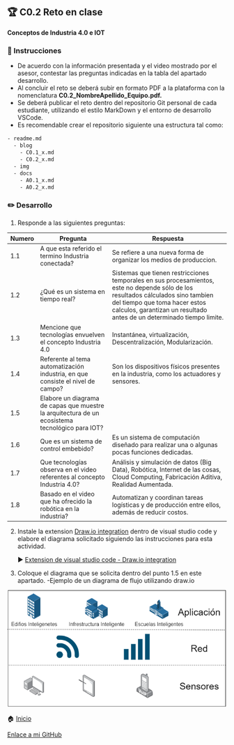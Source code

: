 ## :trophy: C0.2 Reto en clase

**Conceptos de Industria 4.0 e IOT**

### :blue_book: Instrucciones

- De acuerdo con la información presentada y el video mostrado por el asesor, contestar las preguntas indicadas en la tabla del apartado desarrollo.
- Al concluir el reto se deberá subir en formato PDF a la plataforma con la nomenclatura **C0.2_NombreApellido_Equipo.pdf.**
- Se deberá publicar el reto dentro del repositorio Git personal de cada estudiante, utilizando el estilo MarkDown y el entorno de desarrollo VSCode.
- Es recomendable crear el repositorio siguiente una estructura tal como:
```
- readme.md
  - blog
    - C0.1_x.md
    - C0.2_x.md
  - img
  - docs
    - A0.1_x.md
    - A0.2_x.md
```
  
### :pencil2: Desarrollo

1. Responde a las siguientes preguntas:

| Numero | Pregunta                                            | Respuesta  |
| ------ | --------------------------------------------------- | ---------  |
| 1.1      | A que esta referido el termino Industria conectada? |Se refiere a una nueva forma de organizar los medios de produccion.           |
| 1.2      | ¿Qué es un sistema en tiempo real?                  |Sistemas que tienen restricciones temporales en sus procesamientos, este no depende sólo de los resultados cálculados sino tambien del tiempo que toma hacer estos calculos, garantizan un resultado antes de un determinado tiempo limite.            |
| 1.3      | Mencione que tecnologías envuelven el concepto Industria 4.0    |Instantánea, virtualización, Descentralización, Modularización.           |
| 1.4      | Referente al tema automatización industria, en que consiste el nivel de campo?                        |Son los dispositivos físicos presentes en la industria, como los actuadores y sensores.            |
| 1.5      | Elabore un diagrama de capas que muestre la arquitectura de un ecosistema tecnológico para IOT?                       |            |
| 1.6      | Que es un sistema de control embebido?         | Es un sistema de computación diseñado para realizar una o algunas pocas funciones dedicadas.            |
| 1.7      | Que tecnologías observa en el video referentes al concepto Industria 4.0?         |Análisis y simulación de datos (Big Data), Robótica, Internet de las cosas,  Cloud Computing, Fabricación Aditiva, Realidad Aumentada.           |
| 1.8      | Basado en el video que ha ofrecido la robótica en la industria?        |Automatizan y coordinan tareas logísticas y de producción entre ellos, además de reducir costos. |

2. Instale la extension [Draw.io integration](https://marketplace.visualstudio.com/items?itemName=hediet.vscode-drawio) dentro de visual studio code y elabore el diagrama solicitado siguiendo las instrucciones para esta actividad.

    :arrow_forward: [Extension de visual studio code - Draw.io integration](https://www.youtube.com/watch?v=Y47ZlxoDWNI)

3. Coloque el diagrama que se solicita dentro del punto 1.5 en este apartado.
   -Ejemplo de un diagrama de flujo utilizando draw.io

![DiagramadeFlujo](../diagrams/F.drawio.png)

:house: [Inicio](/README.md)

[Enlace a mi GitHub](https://github.com/Abr06/Sistemas_Prog.git)
